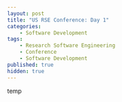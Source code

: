 ```yaml
---
layout: post
title: "US RSE Conference: Day 1"
categories:
    - Software Development
tags:
    - Research Software Engineering
    - Conference
    - Software Development
published: true
hidden: true
---
```


temp
